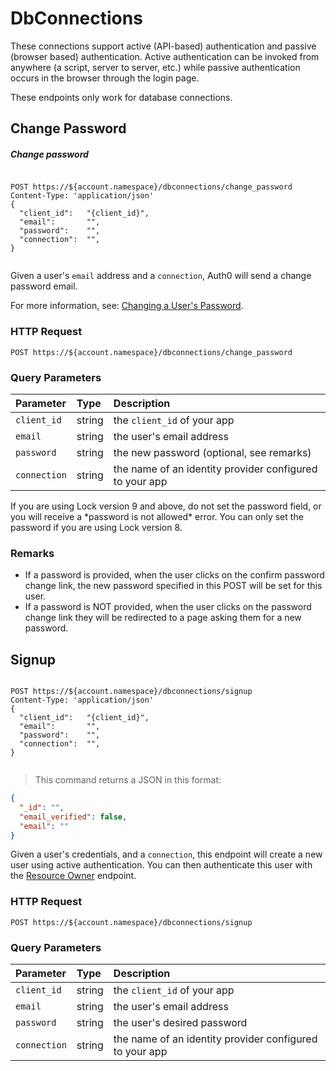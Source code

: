 # DbConnections

These connections support active (API-based) authentication and passive (browser based) authentication. Active authentication can be invoked from anywhere (a script, server to server, etc.) while passive authentication occurs in the browser through the login page.

<aside class="warning">
These endpoints only work for database connections.
</aside>

## Change Password

<h5 class="code-snippet-title">Change password</h5>

```http
```

```shell
POST https://${account.namespace}/dbconnections/change_password
Content-Type: 'application/json'
{
  "client_id":   "{client_id}",
  "email":       "",
  "password":    "",
  "connection":  "",
}
```

```javascript
```

<!-- ```ruby
ruby
```

```python
python
```

```csharp
csharp
```

```php
php
```

```java
java
``` -->

Given a user's `email` address and a `connection`, Auth0 will send a change password email.

<aside class="notice">
For more information, see: <a href='/connections/database/password-change'>Changing a User's Password</a>.
</aside>

### HTTP Request

`POST https://${account.namespace}/dbconnections/change_password`

### Query Parameters

| Parameter        | Type       | Description |
|:-----------------|:-----------|:------------|
| `client_id`      | string     | the `client_id` of your app |
| `email`          | string     | the user's email address |
| `password `      | string     | the new password (optional, see remarks) |
| `connection`     | string     | the name of an identity provider configured to your app |

<aside class="warning">
If you are using Lock version 9 and above, do not set the password field, or you will receive a *password is not allowed* error. You can only set the password if you are using Lock version 8.
</aside>

### Remarks

* If a password is provided, when the user clicks on the confirm password change link, the new password specified in this POST will be set for this user.
* If a password is NOT provided, when the user clicks on the password change link they will be redirected to a page asking them for a new password.

## Signup

```http
```

```shell
POST https://${account.namespace}/dbconnections/signup
Content-Type: 'application/json'
{
  "client_id":   "{client_id}",
  "email":       "",
  "password":    "",
  "connection":  "",
}
```

```javascript
```

<!-- ```ruby
ruby
```

```python
python
```

```csharp
csharp
```

```php
php
```

```java
java
``` -->

> This command returns a JSON in this format:

```json
{
  "_id": "",
  "email_verified": false,
  "email": ""
}
```

Given a user's credentials, and a `connection`, this endpoint will create a new user using active authentication. You can then authenticate this user with the [Resource Owner](#resource-owner) endpoint.

### HTTP Request

`POST https://${account.namespace}/dbconnections/signup`

### Query Parameters

| Parameter        | Type       | Description |
|:-----------------|:-----------|:------------|
| `client_id`      | string     | the `client_id` of your app |
| `email`          | string     | the user's email address |
| `password `      | string     | the user's desired password |
| `connection`     | string     | the name of an identity provider configured to your app |
